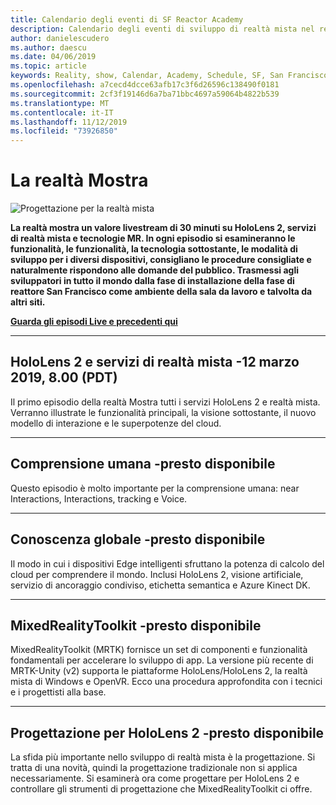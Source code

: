 ```yaml
---
title: Calendario degli eventi di SF Reactor Academy
description: Calendario degli eventi di sviluppo di realtà mista nel reattore a San Francisco.
author: danielescudero
ms.author: daescu
ms.date: 04/06/2019
ms.topic: article
keywords: Reality, show, Calendar, Academy, Schedule, SF, San Francisco, Reactor
ms.openlocfilehash: a7cecd4dcce63afb17c3f6d26596c138490f0181
ms.sourcegitcommit: 2cf3f19146d6a7ba71bbc4697a59064b4822b539
ms.translationtype: MT
ms.contentlocale: it-IT
ms.lasthandoff: 11/12/2019
ms.locfileid: "73926850"
---
```

# <a name="the-realities-show"></a>La realtà Mostra
![Progettazione per la realtà mista](images/therealitiesshow.jpg)

**La realtà mostra un valore livestream di 30 minuti su HoloLens 2, servizi di realtà mista e tecnologie MR. In ogni episodio si esamineranno le funzionalità, le funzionalità, la tecnologia sottostante, le modalità di sviluppo per i diversi dispositivi, consigliano le procedure consigliate e naturalmente rispondono alle domande del pubblico. Trasmessi agli sviluppatori in tutto il mondo dalla fase di installazione della fase di reattore San Francisco come ambiente della sala da lavoro e talvolta da altri siti.**

**[Guarda gli episodi Live e precedenti qui](https://aka.ms/trs)**
___

## <a name="hololens-2-and-mixed-reality-services---march-12-2019-8-am-pdt"></a>**HoloLens 2 e servizi di realtà mista** -12 marzo 2019, 8.00 (PDT)
Il primo episodio della realtà Mostra tutti i servizi HoloLens 2 e realtà mista. Verranno illustrate le funzionalità principali, la visione sottostante, il nuovo modello di interazione e le superpotenze del cloud.

___

## <a name="human-understanding---coming-soon"></a>**Comprensione umana** -presto disponibile
Questo episodio è molto importante per la comprensione umana: near Interactions, Interactions, tracking e Voice.

___
## <a name="world-understanding---coming-soon"></a>**Conoscenza globale** -presto disponibile
Il modo in cui i dispositivi Edge intelligenti sfruttano la potenza di calcolo del cloud per comprendere il mondo. Inclusi HoloLens 2, visione artificiale, servizio di ancoraggio condiviso, etichetta semantica e Azure Kinect DK.

___
## <a name="mixedrealitytoolkit---coming-soon"></a>**MixedRealityToolkit** -presto disponibile
MixedRealityToolkit (MRTK) fornisce un set di componenti e funzionalità fondamentali per accelerare lo sviluppo di app. La versione più recente di MRTK-Unity (v2) supporta le piattaforme HoloLens/HoloLens 2, la realtà mista di Windows e OpenVR. Ecco una procedura approfondita con i tecnici e i progettisti alla base.

___
## <a name="designing-for-hololens-2---coming-soon"></a>**Progettazione per HoloLens 2** -presto disponibile
La sfida più importante nello sviluppo di realtà mista è la progettazione. Si tratta di una novità, quindi la progettazione tradizionale non si applica necessariamente. Si esaminerà ora come progettare per HoloLens 2 e controllare gli strumenti di progettazione che MixedRealityToolkit ci offre.


